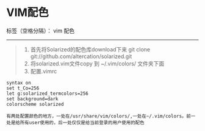 # VIM配色

标签（空格分隔）： vim 配色 

---

> 1. 首先将Solarized的配色库download下来
    git clone git://github.com/altercation/solarized.git
> 2. 将solarized.vim文件copy 到 ~/.vim/colors/  文件夹下面
>3. 配置.vimrc
```
syntax on  
set t_Co=256  
let g:solarized_termcolors=256  
set background=dark  
colorscheme solarized  
```
    有两处配置颜色的地方，一处在/usr/share/vim/colors/,一处在~/.vim/colors。前一处是给所有user使用的，后一处仅仅是给当前登录的用户使用的配色 
        







